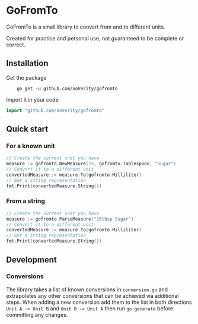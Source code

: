 # GoFromTo

GoFromTo is a small library to convert from and to different units.

Created for practice and personal use, not guaranteed to be complete or correct.

## Installation

Get the package

````shell
    go get -u github.com/noVerity/gofromto
````

Import it in your code
```go
import "github.com/noVerity/gofromto"
```

## Quick start

### For a known unit

```go
// Create the current unit you have
measure := gofromto.NewMeasure(15, gofromto.Tablespoon, "Sugar")
// Convert it to a different unit
convertedMeasure := measure.To(gofromto.Milliliter)
// Get a string representation
fmt.Print(convertedMeasure.String())
```

### From a string

```go
// Create the current unit you have
measure := gofromto.ParseMeasure("15tbsp Sugar")
// Convert it to a different unit
convertedMeasure := measure.To(gofromto.Milliliter)
// Get a string representation
fmt.Print(convertedMeasure.String())
```

## Development

### Conversions

The library takes a list of known conversions in `conversion.go` and extrapolates any other
conversions that can be achieved via additional steps. When adding a new conversion add
them to the list in both directions `Unit A -> Unit B` and `Unit B -< Unit A` then run
`go generate` before committing any changes.